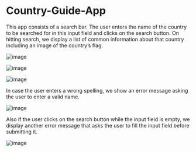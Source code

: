 # Country-Guide-App

This app consists of a search bar. The user enters the name of the country to be searched for in this input field and clicks on the search button.
On hitting search, we display a list of common information about that country including an image of the country’s flag.

![image](https://user-images.githubusercontent.com/102681838/214880471-d77de4ad-617f-4d46-8d4c-048abc66bc19.png)

![image](https://user-images.githubusercontent.com/102681838/214880608-6df56e42-fc32-4bc4-9c90-ff52f7639108.png)

![image](https://user-images.githubusercontent.com/102681838/214880774-978a4bb4-2cb6-44c1-9f44-d10960d32dc0.png)

In case the user enters a wrong spelling, we show an error message asking the user to enter a valid name.

![image](https://user-images.githubusercontent.com/102681838/214881387-1f50a64a-8114-47c6-8cca-add5f8cb06c0.png)

 Also if the user clicks on the search button while the input field is empty, we display another error message that asks the user to fill the input field before submitting it.
 
 ![image](https://user-images.githubusercontent.com/102681838/214881820-55c690c9-8164-483a-96c4-a648fc51b918.png)
